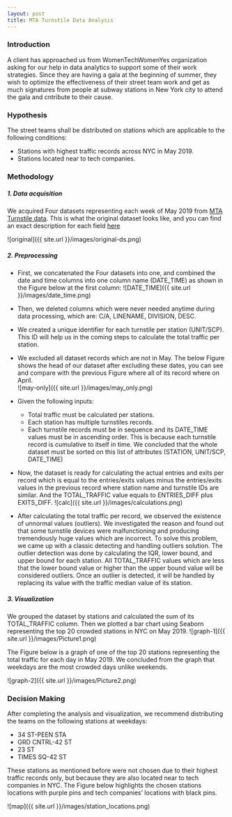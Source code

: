 ```yaml
---
layout: post
title: MTA Turnstile Data Analysis
---
```


### Introduction

A client has approached us from WomenTechWomenYes organization asking for our help in data analytics to support some of their work strategies. Since they are having a gala at the beginning of summer, they wish to optimize the effectiveness of their street team work and get as much signatures from people at subway stations in New York city to attend the gala and cntribute to their cause. 


### Hypothesis 
The street teams shall be distributed on stations which are applicable to the following conditions:
* Stations with highest traffic records across NYC in May 2019.
* Stations located near to tech companies. 

### Methodology
##### 1.  Data acquisition 
We acquired Four datasets representing each week of May 2019 from [MTA Turnstile data](http://web.mta.info/developers/turnstile.html).
This is what the original dataset looks like, and you can find an exact description for each field [here](http://web.mta.info/developers/resources/nyct/turnstile/ts_Field_Description.txt) 

![original]({{ site.url }}/images/original-ds.png)



##### 2.  Preprocessing
* First, we concatenated the Four datasets into one, and combined the date and time columns into one column name (DATE_TIME) as shown in the Figure below at the first column:
![DATE_TIME]({{ site.url }}/images/date_time.png)
* Then, we deleted columns which were never needed anytime during data processing, which are:  C/A, LINENAME, DIVISION, DESC.
* We created a unique identifier for each turnstile per station (UNIT/SCP). This ID will help us in the coming steps to calculate the total traffic per station. 
* We excluded all dataset records which are not in May. The below Figure shows the head of our dataset after excluding these dates, you can see and compare with the previous Figure where all of its record where on April.  
![may-only]({{ site.url }}/images/may_only.png)
* Given the following inputs:
   - Total traffic must be calculated per stations.
   - Each station has multiple turnstiles records.
   - Each turnstile records must be in sequence and its DATE_TIME values must be in ascending order. This is because each turnstile record is cumulative to itself in time. 
We concluded that the whole dataset must be sorted on this list of attributes (STATION, UNIT/SCP, DATE_TIME)
* Now, the dataset is ready for calculating the actual entries and exits per record which is equal to the entries/exits values minus the entries/exits values in the previous record where station name and turnstile IDs are similar. And the TOTAL_TRAFFIC value equals to ENTRIES_DIFF plus EXITS_DIFF.
![calc]({{ site.url }}/images/calculations.png)

* After calculating the total traffic per record, we observed the existence of unnormal values (outliers). We investigated the reason and found out that some turnstile devices were malfunctioning and producing tremendously huge values which are incorrect. To solve this problem, we came up with a classic detecting and handling outliers solution. The outlier detection was done by calculating the IQR, lower bound, and upper bound for each station. All TOTAL_TRAFFIC values which are less that the lower bound value or higher than the upper bound value will be considered outliers. Once an outlier is detected, it will be handled by replacing its value with the traffic median value of its station.

##### 3. Visualization
We grouped the dataset by stations and calculated the sum of its TOTAL_TRAFFIC column. Then we plotted a bar chart using Seaborn representing the top 20 crowded stations in NYC on May 2019. 
![graph-1]({{ site.url }}/images/Picture1.png)

The Figure below is a graph of one of the top 20 stations representing the total traffic for each day in May 2019. We concluded from the graph that weekdays are the most crowded days unlike weekends. 

![graph-2]({{ site.url }}/images/Picture2.png)

### Decision Making 
After completing the analysis and visualization, we recommend distributing the teams on the following stations at weekdays: 
* 34 ST-PEEN STA
* GRD CNTRL-42 ST
* 23 ST
* TIMES SQ-42 ST

These stations as mentioned before were not chosen due to their highest traffic records only, but because they are also located near to tech companies in NYC. The Figure below highlights the chosen stations locations with purple pins and tech companies’ locations with black pins.

![map]({{ site.url }}/images/station_locations.png)
